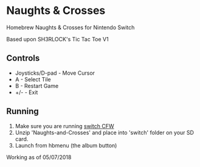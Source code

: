 # Naughts & Crosses
Homebrew Naughts & Crosses for Nintendo Switch

Based upon SH3RLOCK's Tic Tac Toe V1

## Controls

+ Joysticks/D-pad - Move Cursor
+ 	A - Select Tile
+ 	B - Restart Game
+ 	\+/-  - Exit

## Running

1. Make sure you are running [switch CFW](https://t3chnolog1c.github.io/SwitchGuide/)
2. Unzip 'Naughts-and-Crosses' and place into 'switch' folder on your SD card.
3. Launch from hbmenu (the album button)

Working as of 05/07/2018
